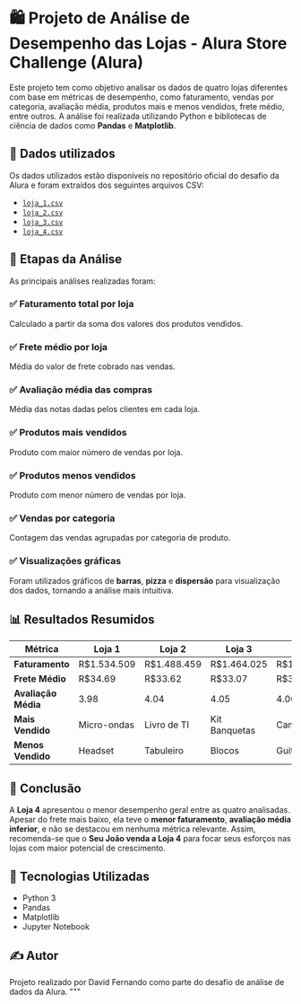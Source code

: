 
# 🛍️ Projeto de Análise de Desempenho das Lojas - Alura Store Challenge (Alura)

Este projeto tem como objetivo analisar os dados de quatro lojas diferentes com base em métricas de desempenho, como faturamento, vendas por categoria, avaliação média, produtos mais e menos vendidos, frete médio, entre outros. A análise foi realizada utilizando Python e bibliotecas de ciência de dados como **Pandas** e **Matplotlib**.

## 📂 Dados utilizados

Os dados utilizados estão disponíveis no repositório oficial do desafio da Alura e foram extraídos dos seguintes arquivos CSV:

- [`loja_1.csv`](https://raw.githubusercontent.com/alura-es-cursos/challenge1-data-science/refs/heads/main/base-de-dados-challenge-1/loja_1.csv)
- [`loja_2.csv`](https://raw.githubusercontent.com/alura-es-cursos/challenge1-data-science/refs/heads/main/base-de-dados-challenge-1/loja_2.csv)
- [`loja_3.csv`](https://raw.githubusercontent.com/alura-es-cursos/challenge1-data-science/refs/heads/main/base-de-dados-challenge-1/loja_3.csv)
- [`loja_4.csv`](https://raw.githubusercontent.com/alura-es-cursos/challenge1-data-science/refs/heads/main/base-de-dados-challenge-1/loja_4.csv)

## 🧪 Etapas da Análise

As principais análises realizadas foram:

### ✅ Faturamento total por loja
Calculado a partir da soma dos valores dos produtos vendidos.

### ✅ Frete médio por loja
Média do valor de frete cobrado nas vendas.

### ✅ Avaliação média das compras
Média das notas dadas pelos clientes em cada loja.

### ✅ Produtos mais vendidos
Produto com maior número de vendas por loja.

### ✅ Produtos menos vendidos
Produto com menor número de vendas por loja.

### ✅ Vendas por categoria
Contagem das vendas agrupadas por categoria de produto.

### ✅ Visualizações gráficas
Foram utilizados gráficos de **barras**, **pizza** e **dispersão** para visualização dos dados, tornando a análise mais intuitiva.

## 📊 Resultados Resumidos

| Métrica                   | Loja 1       | Loja 2       | Loja 3       | Loja 4       |
|---------------------------|--------------|--------------|--------------|--------------|
| **Faturamento**           | R$1.534.509  | R$1.488.459  | R$1.464.025  | R$1.384.497  |
| **Frete Médio**           | R$34.69      | R$33.62      | R$33.07      | R$31.28      |
| **Avaliação Média**       | 3.98         | 4.04         | 4.05         | 4.00         |
| **Mais Vendido**          | Micro-ondas  | Livro de TI  | Kit Banquetas| Cama Box     |
| **Menos Vendido**         | Headset      | Tabuleiro    | Blocos       | Guitarra     |

## 🧠 Conclusão

A **Loja 4** apresentou o menor desempenho geral entre as quatro analisadas. Apesar do frete mais baixo, ela teve o **menor faturamento**, **avaliação média inferior**, e não se destacou em nenhuma métrica relevante. Assim, recomenda-se que o **Seu João venda a Loja 4** para focar seus esforços nas lojas com maior potencial de crescimento.

## 🚀 Tecnologias Utilizadas

- Python 3
- Pandas
- Matplotlib
- Jupyter Notebook

## ✍️ Autor

Projeto realizado por David Fernando como parte do desafio de análise de dados da Alura.
"""
